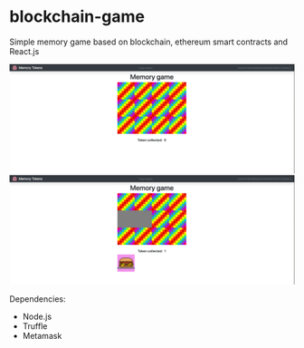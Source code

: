 # blockchain-game
Simple memory game based on blockchain, ethereum smart contracts and React.js

![img.png](img.png)
![img_3.png](img_3.png)

Dependencies:
* Node.js
* Truffle
* Metamask
